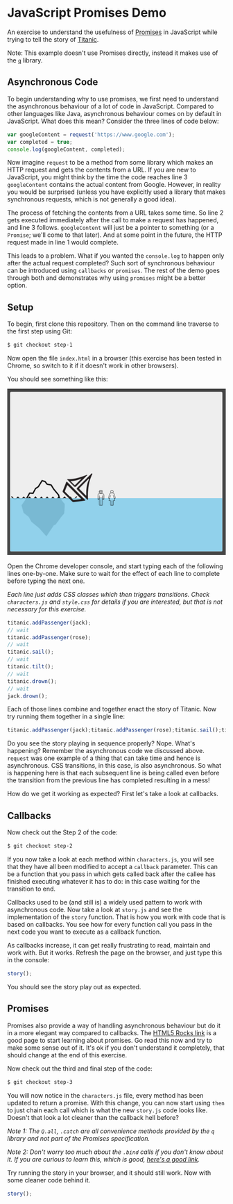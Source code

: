 # JavaScript Promises Demo

An exercise to understand the usefulness of [Promises](http://www.html5rocks.com/en/tutorials/es6/promises/) in JavaScript while trying to tell the story of [Titanic](http://www.imdb.com/title/tt0120338/).

Note: This example doesn't use Promises directly, instead it makes use of the [`q`](http://documentup.com/kriskowal/q/) library.

## Asynchronous Code

To begin understanding why to use promises, we first need to understand the asynchronous behaviour of a lot of code in JavaScript. Compared to other languages like Java, asynchronous behaviour comes on by default in JavaScript. What does this mean? Consider the three lines of code below:

```js
var googleContent = request('https://www.google.com');
var completed = true;
console.log(googleContent, completed);
```

Now imagine `request` to be a method from some library which makes an HTTP request and gets the contents from a URL. If you are new to JavaScript, you might think by the time the code reaches line 3 `googleContent` contains the actual content from Google. However, in reality you would be surprised (unless you have explicitly used a library that makes synchronous requests, which is not generally a good idea).

The process of fetching the contents from a URL takes some time. So line 2 gets executed immediately after the call to make a request has happened, and line 3 follows. `googleContent` will just be a pointer to something (or a `Promise`; we'll come to that later). And at some point in the future, the HTTP request made in line 1 would complete.

This leads to a problem. What if you wanted the `console.log` to happen only after the actual request completed? Such sort of synchronous behaviour can be introduced using `callbacks` or `promises`. The rest of the demo goes through both and demonstrates why using `promises` might be a better option.

## Setup

To begin, first clone this repository. Then on the command line traverse to the first step using Git:

```bash
$ git checkout step-1
```

Now open the file `index.html` in a browser (this exercise has been tested in Chrome, so switch to it if it doesn't work in other browsers).

You should see something like this:

![Screenshot](https://raw.githubusercontent.com/vithun/promises-demo/master/screenshot.png)

Open the Chrome developer console, and start typing each of the following lines one-by-one. Make sure to wait for the effect of each line to complete before typing the next one.

*Each line just adds CSS classes which then triggers transitions. Check `characters.js` and `style.css` for details if you are interested, but that is not necessary for this exercise.*

```js
titanic.addPassenger(jack);
// wait
titanic.addPassenger(rose);
// wait
titanic.sail();
// wait
titanic.tilt();
// wait
titanic.drown();
// wait
jack.drown();
```

Each of those lines combine and together enact the story of Titanic. Now try running them together in a single line:

```js
titanic.addPassenger(jack);titanic.addPassenger(rose);titanic.sail();titanic.tilt();titanic.drown();jack.drown();
```

Do you see the story playing in sequence properly? Nope. What's happening? Remember the asynchronous code we discussed above. `request` was one example of a thing that can take time and hence is asynchronous. CSS transitions, in this case, is also asynchronous. So what is happening here is that each subsequent line is being called even before the transition from the previous line has completed resulting in a mess!

How do we get it working as expected? First let's take a look at callbacks.

## Callbacks

Now check out the Step 2 of the code:

```bash
$ git checkout step-2
```

If you now take a look at each method within `characters.js`, you will see that they have all been modified to accept a `callback` parameter. This can be a function that you pass in which gets called back after the callee has finished executing whatever it has to do: in this case waiting for the transition to end.

Callbacks used to be (and still is) a widely used pattern to work with asynchronous code. Now take a look at `story.js` and see the implementation of the `story` function. That is how you work with code that is based on callbacks. You see how for every function call you pass in the next code you want to execute as a callback function.

As callbacks increase, it can get really frustrating to read, maintain and work with. But it works. Refresh the page on the browser, and just type this in the console:

```js
story();
```

You should see the story play out as expected.

## Promises

Promises also provide a way of handling asynchronous behaviour but do it in a more elegant way compared to callbacks. The [HTML5 Rocks link](http://www.html5rocks.com/en/tutorials/es6/promises/) is a good page to start learning about promises. Go read this now and try to make some sense out of it. It's ok if you don't understand it completely, that should change at the end of this exercise.

Now check out the third and final step of the code:

```bash
$ git checkout step-3
```

You will now notice in the `characters.js` file, every method has been updated to return a promise.
With this change, you can now start using `then` to just chain each call which is what the new `story.js` code looks like. Doesn't that look a lot cleaner than the callback hell before?

*Note 1: The `Q.all`, `.catch` are all convenience methods provided by the `q` library and not part of the Promises specification.*

*Note 2: Don't worry too much about the `.bind` calls if you don't know about it. If you are curious to learn this, which is good, [here's a good link](http://yehudakatz.com/2011/08/11/understanding-javascript-function-invocation-and-this/).*

Try running the story in your browser, and it should still work. Now with some cleaner code behind it.

```js
story();
```
